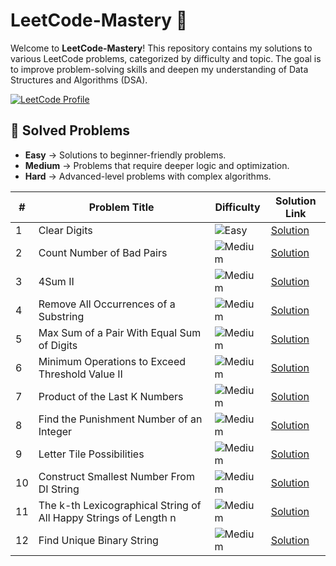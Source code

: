 # LeetCode-Mastery 🚀

Welcome to **LeetCode-Mastery**! This repository contains my solutions to various LeetCode problems, categorized by difficulty and topic. The goal is to improve problem-solving skills and deepen my understanding of Data Structures and Algorithms (DSA).

[![LeetCode Profile](https://img.shields.io/badge/LeetCode-Profile-orange)](https://leetcode.com/u/Abdoo_said/)
## 📝 Solved Problems

- **Easy** → Solutions to beginner-friendly problems.  
- **Medium** → Problems that require deeper logic and optimization.  
- **Hard** → Advanced-level problems with complex algorithms.  

| #  | Problem Title                                         | Difficulty | Solution Link |
|----|------------------------------------------------------|------------|--------------|
| 1  |Clear Digits                                            | ![Easy](https://img.shields.io/badge/Easy-46c6c2)       | [Solution](https://github.com/Abdoosaeid/Leetcode/blob/master/LeetCode-Mastery/Solutions/3174_Clear_Digits.cpp) |
| 2  |Count Number of Bad Pairs                                             | ![Medium](https://img.shields.io/badge/Medium-fac31d)       | [Solution](https://github.com/Abdoosaeid/Leetcode/blob/master/LeetCode-Mastery/Solutions/2364CountNumberOfBadPairs.cpp) |
| 3  |4Sum II                                             | ![Medium](https://img.shields.io/badge/Medium-fac31d)       | [Solution](https://github.com/Abdoosaeid/Leetcode/blob/master/LeetCode-Mastery/Solutions/454_4SumII.cpp) |
| 4  |Remove All Occurrences of a Substring                                            | ![Medium](https://img.shields.io/badge/Medium-fac31d)       | [Solution](https://github.com/Abdoosaeid/Leetcode/blob/master/LeetCode-Mastery/Solutions/1910RemoveAllOccurrencesOfASubstring.cpp) |
| 5  |Max Sum of a Pair With Equal Sum of Digits                                        | ![Medium](https://img.shields.io/badge/Medium-fac31d)       | [Solution](https://github.com/Abdoosaeid/Leetcode/blob/master/LeetCode-Mastery/Solutions/2342MaxSumOfAPairWithEqualSumOfDigits.cpp) |
| 6  |Minimum Operations to Exceed Threshold Value II                                        | ![Medium](https://img.shields.io/badge/Medium-fac31d)       | [Solution](https://github.com/Abdoosaeid/Leetcode/blob/master/LeetCode-Mastery/Solutions/3066MinimumOperationsToExceedThresholdValueII.cpp) |
| 7  |Product of the Last K Numbers                                        | ![Medium](https://img.shields.io/badge/Medium-fac31d)       | [Solution](https://github.com/Abdoosaeid/Leetcode/blob/master/LeetCode-Mastery/Solutions/1352ProductOfTheLastKNumbers.cpp) |
| 8  |Find the Punishment Number of an Integer                                       | ![Medium](https://img.shields.io/badge/Medium-fac31d)       | [Solution](https://github.com/Abdoosaeid/Leetcode/blob/master/LeetCode-Mastery/Solutions/2698FindThePunishmentNumberofanInteger.cpp) |
| 9  |Letter Tile Possibilities                                       | ![Medium](https://img.shields.io/badge/Medium-fac31d)       | [Solution](https://github.com/Abdoosaeid/Leetcode/blob/master/LeetCode-Mastery/Solutions/1079LetterTilePossibilities.cpp) |
| 10 |Construct Smallest Number From DI String                                       | ![Medium](https://img.shields.io/badge/Medium-fac31d)       | [Solution](https://github.com/Abdoosaeid/Leetcode/blob/master/LeetCode-Mastery/Solutions/2375ConstructSmallestNumberFromDIString.cpp) |
| 11 |The k-th Lexicographical String of All Happy Strings of Length n                                      | ![Medium](https://img.shields.io/badge/Medium-fac31d)       | [Solution](https://github.com/Abdoosaeid/Leetcode/blob/master/LeetCode-Mastery/Solutions/LeetCode1415.cpp) |
| 12 |Find Unique Binary String                                    | ![Medium](https://img.shields.io/badge/Medium-fac31d)       | [Solution](https://github.com/Abdoosaeid/Leetcode/blob/master/LeetCode-Mastery/Solutions/LeetCode1980.cpp) |

